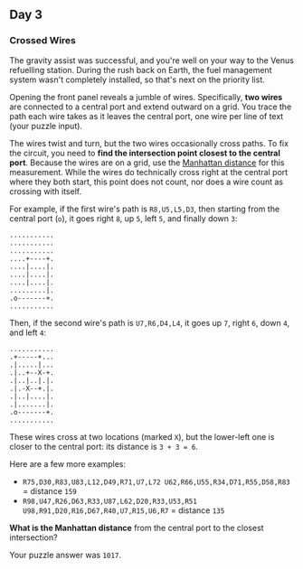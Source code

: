 ## Day 3

### Crossed Wires

The gravity assist was successful, and you're well on your way to the Venus refuelling station. 
During the rush back on Earth, the fuel management system wasn't completely installed, so 
that's next on the priority list.

Opening the front panel reveals a jumble of wires. Specifically, **two wires** are connected to 
a central port and extend outward on a grid. You trace the path each wire takes as it leaves the 
central port, one wire per line of text (your puzzle input).

The wires twist and turn, but the two wires occasionally cross paths. To fix the circuit, you need 
to **find the intersection point closest to the central port**. Because the wires are on a grid, 
use the [Manhattan distance](https://en.wikipedia.org/wiki/Taxicab_geometry) for this 
measurement. While the wires do technically cross right at the central port where they both start, 
this point does not count, nor does a wire count as crossing with itself.

For example, if the first wire's path is `R8,U5,L5,D3`, then starting from the central port (`o`), it 
goes right `8`, up `5`, left `5`, and finally down `3`:

```
...........
...........
...........
....+----+.
....|....|.
....|....|.
....|....|.
.........|.
.o-------+.
...........
```

Then, if the second wire's path is `U7,R6,D4,L4`, it goes up `7`, right `6`, down `4`, and left `4`:

```
...........
.+-----+...
.|.....|...
.|..+--X-+.
.|..|..|.|.
.|.-X--+.|.
.|..|....|.
.|.......|.
.o-------+.
...........
```

These wires cross at two locations (marked `X`), but the lower-left one is closer to the central 
port: its distance is `3 + 3 = 6`.

Here are a few more examples:

- `R75,D30,R83,U83,L12,D49,R71,U7,L72
U62,R66,U55,R34,D71,R55,D58,R83` = distance `159`
- `R98,U47,R26,D63,R33,U87,L62,D20,R33,U53,R51
U98,R91,D20,R16,D67,R40,U7,R15,U6,R7` = distance `135`

**What is the Manhattan distance** from the central port to the closest intersection?

Your puzzle answer was `1017`.
